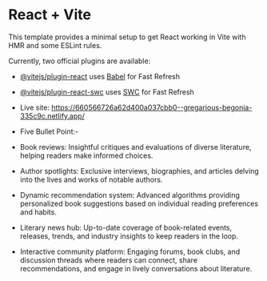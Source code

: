 # React + Vite

This template provides a minimal setup to get React working in Vite with HMR and some ESLint rules.

Currently, two official plugins are available:

- [@vitejs/plugin-react](https://github.com/vitejs/vite-plugin-react/blob/main/packages/plugin-react/README.md) uses [Babel](https://babeljs.io/) for Fast Refresh
- [@vitejs/plugin-react-swc](https://github.com/vitejs/vite-plugin-react-swc) uses [SWC](https://swc.rs/) for Fast Refresh




- Live site: https://660566726a62d400a037cbb0--gregarious-begonia-335c9c.netlify.app/

- Five Bullet Point:-
- Book reviews: Insightful critiques and evaluations of diverse literature, helping readers make informed choices.
- Author spotlights: Exclusive interviews, biographies, and articles delving into the lives and works of notable authors.
- Dynamic recommendation system: Advanced algorithms providing personalized book suggestions based on individual reading preferences and habits.
- Literary news hub: Up-to-date coverage of book-related events, releases, trends, and industry insights to keep readers in the loop.
- Interactive community platform: Engaging forums, book clubs, and discussion threads where readers can connect, share recommendations, and engage in lively conversations about literature.